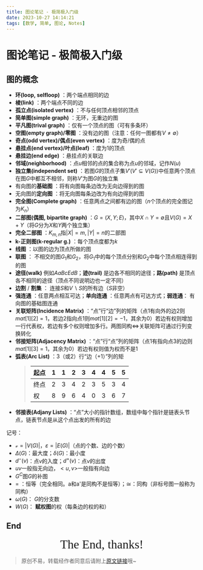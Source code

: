 ```yaml
---
title: 图论笔记 - 极简极入门级
date: 2023-10-27 14:14:21
tags: [数学, 简单, 图论, Notes]
---
```


# 图论笔记 - 极简极入门级

## 图的概念

+ **环(loop, selfloop)** ：两个端点相同的边
+ **棱(link)** ：两个端点不同的边
+ **孤立点(isolated vertex)** ：不与任何顶点相邻的顶点
+ **简单图(simple graph)** ：无环，无重边的图
+ **平凡图(trival graph)** ：仅有一个顶点的图（可有多条环）
+ **空图(empty graph)/零图** ：没有边的图（注意：任何一图都有$V\neq \emptyset$）
+ **奇点(odd vertex)/偶点(even vertex)** ：度为奇/偶的点
+ **悬挂点(end vertex)/叶点(leaf)** ：度为1的顶点
+ **悬挂边(end edge)** ：悬挂点的关联边
+ **邻域(neighborhood)** ：点$u$相邻的点的集合称为点$u$的邻域，记作$N(u)$
+ **独立集(independent set)** ：若图$G$的顶点子集$V'(V'\subseteq V(G))$中任意两个顶点在图$G$中都互不相邻，则称$V'$为图$G$的独立集
+ 有向图的**基础图** ：将有向图每条边改为无向边得到的图
+ 无向图的**定向图** ：将无向图每条边改为有向边得到的图
+ **完全图(Complete graph)** ：任意两点之间都有边的图（$n$个顶点的完全图记为$K_n$）
+ **二部图(偶图, bipartite graph)** ：$G=(X, Y; E)$，其中$X\cap Y=\emptyset$且$V(G)=X+Y$（将$G$分为$X$和$Y$两个独立集）
+ **完全二部图** ：$K_{m, n}$指$|X|=m, |Y|=n$的二部图
+ **k-正则图(k-regular g.)** ：每个顶点度都为$k$
+ **线图** ：以图的边为顶点所做的图
+ **联图** ： 不相交的图$G_1$和$G_2$，将$G_1$中的每个顶点分别和$G_2$中每个顶点相连得到的图
+ **途径(walk)** 例如$AaBcEdB$；**迹(trail)** 是边各不相同的途径；**路(path)** 是顶点各不相同的途径（顶点不同说明边也一定不同）
+ **边割** / **割集** ： 连接$S$和$V\backslash S$的所有边（$S$非空）
+ **强连通** ：任意两点相互可达；**单向连通** ：任意两点有可达方式；**弱连通**： 有向图的基础图连通
+ **关联矩阵(Incidence Matrix)** ：“点”行“边”列的矩阵（点1有向外的边2则$mat[1][2]=1$，若边2指向点1则$mat[1][2]=-1$，其余为$0$）若边有权则增加一行代表权，若边有多个权则增加多行。两图同构$\Leftrightarrow$关联矩阵可通过行列变换转化
+ **邻接矩阵(Adjacency Matrix)** ：“点”行“点”列的矩阵（点1有指向点3的边则$mat[1][3]=1$，其余为$0$）若边有权则值为权而不是$1$
+ **弧表(Arc List)** ：3（或2）行“边（+1）”列的矩
   > | 起点 | 1    | 1    | 2    | 3    | 4    | 4    | 5    | 5    |
   > | ---- | ---- | ---- | ---- | ---- | ---- | ---- | ---- | ---- |
   > | 终点 | 2    | 3    | 4    | 2    | 3    | 5    | 3    | 4    |
   > | 权   | 8    | 9    | 6    | 4    | 0    | 3    | 6    | 7    |
+ **邻接表(Adjany Lists)** ：“点”大小的指针数组，数组中每个指针是链表头节点，链表节点是从这个点出发的所有的边 

记号：

+ $\mathcal{v}=|V(G)|$，$\varepsilon =|E(G)|$（点的个数、边的个数）
+ $\Delta(G)$：最大度；$\delta(G)$：最小度
+ $d^-(v)$：点$v$的入度；$d^+(v)$：点$v$的出度
+ $uv$一般指无向边，$<u, v>$一般指有向边     
+ $G^C$图$G$的补图
+ $=$ ：恒等（完全相同。a和a'是同构不是恒等）；$\cong$：同构（非标号图一般称为同构）
+ $\omega(G)$： $G$的分支数
+ $W(G)$： **赋权图**的权（每条边的权的和）

## End

<center><font size="6px" face="Ink Free">The End, thanks!</font></center>

> 原创不易，转载经作者同意后请附上[原文链接](https://blog.tisfy.eu.org/2023/10/27/Other-Math-GraphTheory-Notes/)哦~

